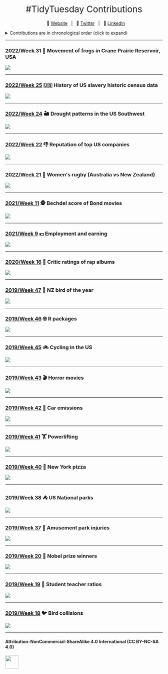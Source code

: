 <h1 style="font-weight:normal" align="center">
  &nbsp;#TidyTuesday Contributions&nbsp;
</h1>

<div align="center">

&nbsp;&nbsp;&nbsp;:link: [Website][Website]&nbsp;&nbsp;&nbsp;|&nbsp;&nbsp;&nbsp;:speech_balloon: [Twitter][Twitter]&nbsp;&nbsp;&nbsp;|&nbsp;&nbsp;&nbsp;:necktie: [LinkedIn][LinkedIn]

</div>

<!--
Quick Link
-->

[Twitter]:https://twitter.com/ldbailey255/
[LinkedIn]:https://www.linkedin.com/in/liam-bailey-446823118/
[Website]:https://liamdbailey.com/

<details>
<summary>Contributions are in chronological order (click to expand)</summary>

<!-- toc -->
* **2022**
  - 2022/Week 31 [:frog: Movement of frogs in Crane Prairie Reservoir, USA](https://github.com/LiamDBailey/TidyTuesday/blob/master/plots/2022/Week31.png)
  - 2022/Week 25 [:us: History of US slavery historic census data](https://github.com/LiamDBailey/TidyTuesday/blob/master/plots/2022/Week25.png)
  - 2022/Week 24 [:desert: Drought patterns in the US Southwest](https://github.com/LiamDBailey/TidyTuesday/blob/master/plots/2022/Week24_map.gif)
  - 2022/Week 22 [:-1: Reputation of top US companies](https://github.com/LiamDBailey/TidyTuesday/blob/master/plots/2022/Week22.png)
  - 2022/Week 21 [:rugby_football: Women's rugby (Australia vs New Zealand)](https://github.com/LiamDBailey/TidyTuesday/blob/master/plots/2022/Week21.png)
* **2021**
  - 2021/Week 11 [:detective: Bechdel score of Bond movies](https://github.com/LiamDBailey/TidyTuesday/blob/master/plots/2021/Week11/2021Week11.png)
  - 2021/Week 9 [:dollar: Employment and earning](https://github.com/LiamDBailey/TidyTuesday/blob/master/plots/2021/Week9/2021Week9.png)
* **2020**
  - 2020/Week 16 [:microphone: Critic ratings of rap albums](https://github.com/LiamDBailey/TidyTuesday/blob/master/plots/2020/Week16/2020_wk16_plot1.png)
* **2019**
  - 2019/Week 47 [:penguin: NZ bird of the year](https://github.com/LiamDBailey/TidyTuesday/blob/master/plots/2019/Week47_2019.png)
  - 2019/Week 46 [:nerd_face: R packages](https://github.com/LiamDBailey/TidyTuesday/blob/master/plots/2019/Week46_2019.png)
  - 2019/Week 45 [:bike: Cycling in the US](https://github.com/LiamDBailey/TidyTuesday/blob/master/plots/2019/5_11_2019.png)
  - 2019/Week 43 [:clapper: Horror movies](https://github.com/LiamDBailey/TidyTuesday/blob/master/plots/2019/22_10_19.png)
  - 2019/Week 42 [:car: Car emissions](https://github.com/LiamDBailey/TidyTuesday/blob/master/plots/2019/15_10_19_plots/15_10_19.png)
  - 2019/Week 41 [:weight_lifting: Powerlifting](https://github.com/LiamDBailey/TidyTuesday/blob/master/plots/2019/08_10_19.png)
  - 2019/Week 40 [:pizza: New York pizza](https://github.com/LiamDBailey/TidyTuesday/blob/master/plots/2019/01_10_19.png)
  - 2019/Week 38 [:tent: US National parks](https://github.com/LiamDBailey/TidyTuesday/blob/master/plots/2019/17_09_19.png)
  - 2019/Week 37 [:roller_coaster: Amusement park injuries](https://github.com/LiamDBailey/TidyTuesday/blob/master/plots/2019/10_09_19_detailed.png)
  - 2019/Week 20 [:medal_sports: Nobel prize winners](https://github.com/LiamDBailey/TidyTuesday/blob/master/plots/2019/15_05_19.png)
  - 2019/Week 19 [:raising_hand: Student teacher ratios](https://github.com/LiamDBailey/TidyTuesday/blob/master/plots/2019/07_05_19.gif)
  - 2019/Week 18 [:bird: Bird collisions](https://github.com/LiamDBailey/TidyTuesday/blob/master/plots/2019/30_04_2019.png)
  
<!-- tocstop -->

</details>

***

### [2022/Week 31](https://github.com/LiamDBailey/TidyTuesday/blob/master/plots/2022/Week31.png) :frog: Movement of frogs in Crane Prairie Reservoir, USA

![](https://github.com/LiamDBailey/TidyTuesday/blob/master/plots/2022/Week31.png)

***

### [2022/Week 25](https://github.com/LiamDBailey/TidyTuesday/blob/master/plots/2022/Week25.png) :us: History of US slavery historic census data

![](https://github.com/LiamDBailey/TidyTuesday/blob/master/plots/2022/Week25.png)

***

### [2022/Week 24](https://github.com/LiamDBailey/TidyTuesday/blob/master/plots/2022/Week24_map.gif) :desert: Drought patterns in the US Southwest

![](https://github.com/LiamDBailey/TidyTuesday/blob/master/plots/2022/Week24_map.gif)

***

### [2022/Week 22](https://github.com/LiamDBailey/TidyTuesday/blob/master/plots/2022/Week22.png) :-1: Reputation of top US companies

![](https://github.com/LiamDBailey/TidyTuesday/blob/master/plots/2022/Week22.png)

***

### [2022/Week 21](https://github.com/LiamDBailey/TidyTuesday/blob/master/plots/2022/Week21.png) :rugby_football: Women's rugby (Australia vs New Zealand)

![](https://github.com/LiamDBailey/TidyTuesday/blob/master/plots/2022/Week21.png)

***

### [2021/Week 11](https://github.com/LiamDBailey/TidyTuesday/blob/master/plots/2021/Week11/2021Week11.png) :detective: Bechdel score of Bond movies

![](https://github.com/LiamDBailey/TidyTuesday/blob/master/plots/2021/Week11/2021Week11.png)

***

### [2021/Week 9](https://github.com/LiamDBailey/TidyTuesday/blob/master/plots/2021/Week9/2021Week9.png) :dollar: Employment and earning

![](https://github.com/LiamDBailey/TidyTuesday/blob/master/plots/2021/Week9/2021Week9.png)

***

### [2020/Week 16](https://github.com/LiamDBailey/TidyTuesday/blob/master/plots/2020/Week16/2020_wk16_plot1.png) :microphone: Critic ratings of rap albums

![](https://github.com/LiamDBailey/TidyTuesday/blob/master/plots/2020/Week16/2020_wk16_plot1.png)

***

### [2019/Week 47](https://github.com/LiamDBailey/TidyTuesday/blob/master/plots/2019/Week47_2019.png) :penguin: NZ bird of the year

![](https://github.com/LiamDBailey/TidyTuesday/blob/master/plots/2019/Week47_2019.png)

***

### [2019/Week 46](https://github.com/LiamDBailey/TidyTuesday/blob/master/plots/2019/Week46_2019.png) :nerd_face: R packages

![](https://github.com/LiamDBailey/TidyTuesday/blob/master/plots/2019/Week46_2019.png)

***

### [2019/Week 45](https://github.com/LiamDBailey/TidyTuesday/blob/master/plots/2019/5_11_2019.png) :bike: Cycling in the US

![](https://github.com/LiamDBailey/TidyTuesday/blob/master/plots/2019/5_11_2019.png)

***

### [2019/Week 43](https://github.com/LiamDBailey/TidyTuesday/blob/master/plots/2019/22_10_19.png) :clapper: Horror movies

![](https://github.com/LiamDBailey/TidyTuesday/blob/master/plots/2019/22_10_19.png)

***

### [2019/Week 42](https://github.com/LiamDBailey/TidyTuesday/blob/master/plots/2019/15_10_19_plots/15_10_19.png) :car: Car emissions

![](https://github.com/LiamDBailey/TidyTuesday/blob/master/plots/2019/15_10_19_plots/15_10_19.png)

***

### [2019/Week 41](https://github.com/LiamDBailey/TidyTuesday/blob/master/plots/2019/08_10_19.png) :weight_lifting: Powerlifting

![](https://github.com/LiamDBailey/TidyTuesday/blob/master/plots/2019/08_10_19.png)

***

### [2019/Week 40](https://github.com/LiamDBailey/TidyTuesday/blob/master/plots/2019/01_10_19.png) :pizza: New York pizza

![](https://github.com/LiamDBailey/TidyTuesday/blob/master/plots/2019/01_10_19.png)

***

### [2019/Week 38](https://github.com/LiamDBailey/TidyTuesday/blob/master/plots/2019/17_09_19.png) :tent: US National parks

![](https://github.com/LiamDBailey/TidyTuesday/blob/master/plots/2019/17_09_19.png)

***

### [2019/Week 37](https://github.com/LiamDBailey/TidyTuesday/blob/master/plots/2019/10_09_19_detailed.png) :roller_coaster: Amusement park injuries

![](https://github.com/LiamDBailey/TidyTuesday/blob/master/plots/2019/10_09_19_detailed.png)

***

### [2019/Week 20](https://github.com/LiamDBailey/TidyTuesday/blob/master/plots/2019/15_05_19.png) :medal_sports: Nobel prize winners

![](https://github.com/LiamDBailey/TidyTuesday/blob/master/plots/2019/15_05_19.png)

***

### [2019/Week 19](https://github.com/LiamDBailey/TidyTuesday/blob/master/plots/2019/07_05_19.gif) :raising_hand: Student teacher ratios

![](https://github.com/LiamDBailey/TidyTuesday/blob/master/plots/2019/07_05_19.gif)

***

### [2019/Week 18](https://github.com/LiamDBailey/TidyTuesday/blob/master/plots/2019/30_04_2019.png) :bird: Bird collisions

![](https://github.com/LiamDBailey/TidyTuesday/blob/master/plots/2019/30_04_2019.png)

***

#### Attribution-NonCommercial-ShareAlike 4.0 International (CC BY-NC-SA 4.0)
<div style="width:300px; height:200px">
<img src=https://camo.githubusercontent.com/00f7814990f36f84c5ea74cba887385d8a2f36be/68747470733a2f2f646f63732e636c6f7564706f7373652e636f6d2f696d616765732f63632d62792d6e632d73612e706e67 alt="" height="42">
</div>

